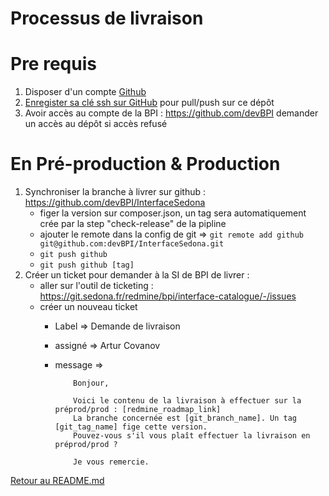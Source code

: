 Processus de livraison
=============

# Pre requis

1. Disposer d'un compte [Github](https://github.com/)
3. [Enregister sa clé ssh sur GitHub](https://github.com/settings/ssh/new) pour pull/push sur ce dépôt
2. Avoir accès au compte de la BPI : https://github.com/devBPI
   demander un accès au dépôt si accès refusé


#  En Pré-production & Production

1. Synchroniser la branche à livrer sur github : https://github.com/devBPI/InterfaceSedona
    - figer la version sur composer.json, un tag sera automatiquement crée par la step "check-release" de la pipline
    - ajouter le remote dans la config de git
      => ```git remote add github git@github.com:devBPI/InterfaceSedona.git```
    - ```git push github```
    - ```git push github [tag]```
2. Créer un ticket pour demander à la SI de BPI de livrer :
    - aller sur l'outil de ticketing : https://git.sedona.fr/redmine/bpi/interface-catalogue/-/issues
    - créer un nouveau ticket
        - Label => Demande de livraison
        - assigné => Artur Covanov
        - message =>

                  Bonjour,
                  
                  Voici le contenu de la livraison à effectuer sur la préprod/prod : [redmine_roadmap_link]
                  La branche concernée est [git_branch_name]. Un tag [git_tag_name] fige cette version.
                  Pouvez-vous s'il vous plaît effectuer la livraison en préprod/prod ?
                  
                  Je vous remercie.



[Retour au README.md](../README.md)
